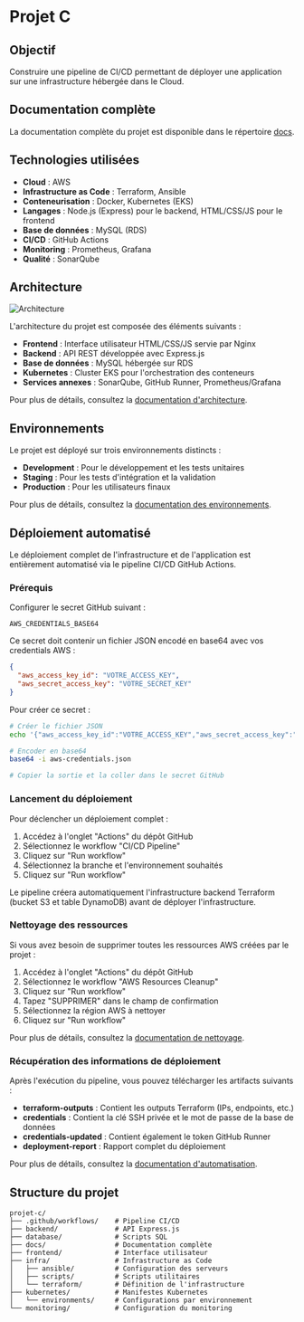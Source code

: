 # Projet C

## Objectif

Construire une pipeline de CI/CD permettant de déployer une application sur une infrastructure hébergée dans le Cloud.

## Documentation complète

La documentation complète du projet est disponible dans le répertoire [docs](./docs/README.md).

## Technologies utilisées

- **Cloud** : AWS
- **Infrastructure as Code** : Terraform, Ansible
- **Conteneurisation** : Docker, Kubernetes (EKS)
- **Langages** : Node.js (Express) pour le backend, HTML/CSS/JS pour le frontend
- **Base de données** : MySQL (RDS)
- **CI/CD** : GitHub Actions
- **Monitoring** : Prometheus, Grafana
- **Qualité** : SonarQube

## Architecture

![Architecture](https://via.placeholder.com/800x400?text=Architecture+Diagram)

L'architecture du projet est composée des éléments suivants :

- **Frontend** : Interface utilisateur HTML/CSS/JS servie par Nginx
- **Backend** : API REST développée avec Express.js
- **Base de données** : MySQL hébergée sur RDS
- **Kubernetes** : Cluster EKS pour l'orchestration des conteneurs
- **Services annexes** : SonarQube, GitHub Runner, Prometheus/Grafana

Pour plus de détails, consultez la [documentation d'architecture](./docs/architecture.md).

## Environnements

Le projet est déployé sur trois environnements distincts :

- **Development** : Pour le développement et les tests unitaires
- **Staging** : Pour les tests d'intégration et la validation
- **Production** : Pour les utilisateurs finaux

Pour plus de détails, consultez la [documentation des environnements](./docs/environments.md).

## Déploiement automatisé

Le déploiement complet de l'infrastructure et de l'application est entièrement automatisé via le pipeline CI/CD GitHub Actions.

### Prérequis

Configurer le secret GitHub suivant :
```
AWS_CREDENTIALS_BASE64
```

Ce secret doit contenir un fichier JSON encodé en base64 avec vos credentials AWS :
```json
{
  "aws_access_key_id": "VOTRE_ACCESS_KEY",
  "aws_secret_access_key": "VOTRE_SECRET_KEY"
}
```

Pour créer ce secret :
```bash
# Créer le fichier JSON
echo '{"aws_access_key_id":"VOTRE_ACCESS_KEY","aws_secret_access_key":"VOTRE_SECRET_KEY"}' > aws-credentials.json

# Encoder en base64
base64 -i aws-credentials.json

# Copier la sortie et la coller dans le secret GitHub
```

### Lancement du déploiement

Pour déclencher un déploiement complet :

1. Accédez à l'onglet "Actions" du dépôt GitHub
2. Sélectionnez le workflow "CI/CD Pipeline"
3. Cliquez sur "Run workflow"
4. Sélectionnez la branche et l'environnement souhaités
5. Cliquez sur "Run workflow"

Le pipeline créera automatiquement l'infrastructure backend Terraform (bucket S3 et table DynamoDB) avant de déployer l'infrastructure.

### Nettoyage des ressources

Si vous avez besoin de supprimer toutes les ressources AWS créées par le projet :

1. Accédez à l'onglet "Actions" du dépôt GitHub
2. Sélectionnez le workflow "AWS Resources Cleanup"
3. Cliquez sur "Run workflow"
4. Tapez "SUPPRIMER" dans le champ de confirmation
5. Sélectionnez la région AWS à nettoyer
6. Cliquez sur "Run workflow"

Pour plus de détails, consultez la [documentation de nettoyage](./docs/cleanup.md).

### Récupération des informations de déploiement

Après l'exécution du pipeline, vous pouvez télécharger les artifacts suivants :

- **terraform-outputs** : Contient les outputs Terraform (IPs, endpoints, etc.)
- **credentials** : Contient la clé SSH privée et le mot de passe de la base de données
- **credentials-updated** : Contient également le token GitHub Runner
- **deployment-report** : Rapport complet du déploiement

Pour plus de détails, consultez la [documentation d'automatisation](./docs/automation.md).

## Structure du projet

```
projet-c/
├── .github/workflows/    # Pipeline CI/CD
├── backend/              # API Express.js
├── database/             # Scripts SQL
├── docs/                 # Documentation complète
├── frontend/             # Interface utilisateur
├── infra/                # Infrastructure as Code
│   ├── ansible/          # Configuration des serveurs
│   ├── scripts/          # Scripts utilitaires
│   └── terraform/        # Définition de l'infrastructure
├── kubernetes/           # Manifestes Kubernetes
│   └── environments/     # Configurations par environnement
└── monitoring/           # Configuration du monitoring
```